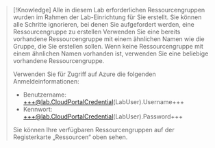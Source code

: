 > [!Knowledge] Alle in diesem Lab erforderlichen Ressourcengruppen wurden im Rahmen der Lab-Einrichtung für Sie erstellt. Sie können alle Schritte ignorieren, bei denen Sie aufgefordert werden, eine Ressourcengruppe zu erstellen Verwenden Sie eine bereits vorhandene Ressourcengruppe mit einem ähnlichen Namen wie die Gruppe, die Sie erstellen sollen. Wenn keine Ressourcengruppe mit einem ähnlichen Namen vorhanden ist, verwenden Sie eine beliebige vorhandene Ressourcengruppe.
>
> Verwenden Sie für Zugriff auf Azure die folgenden Anmeldeinformationen:
>
> - Benutzername: +++@lab.CloudPortalCredential(LabUser).Username+++
> - Kennwort: +++@lab.CloudPortalCredential(LabUser).Password+++
>
> Sie können Ihre verfügbaren Ressourcengruppen auf der Registerkarte „Ressourcen“ oben sehen.
